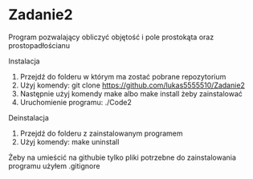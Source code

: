 # Zadanie2
Program pozwalający obliczyć objętość i pole prostokąta oraz prostopadłościanu

Instalacja

1. Przejdź do folderu w którym ma zostać pobrane repozytorium
2. Użyj komendy: git clone https://github.com/lukas5555510/Zadanie2
3. Następnie użyj komendy make albo make install żeby zainstalować
4. Uruchomienie programu: ./Code2

Deinstalacja

1. Przejdź do folderu z zainstalowanym programem
2. Użyj komendy: make uninstall

Żeby na umieścić na githubie tylko pliki potrzebne do zainstalowania programu użyłem .gitignore
